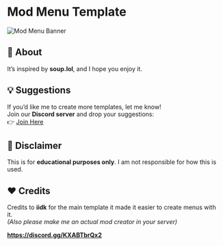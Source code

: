 # Mod Menu Template  

![Mod Menu Banner](https://media.discordapp.net/attachments/1346469712510451722/1347902740424294502/image.png?ex=67dff8c0&is=67dea740&hm=dfb55d24247ea5dbe6961f3044416b97b85c561f2fb6cd75b111fd48f5336d22&=&format=webp&quality=lossless&width=767&height=856)  

## 🚀 About  
It’s inspired by **soup.lol**, and I hope you enjoy it.  

## 💡 Suggestions  
If you’d like me to create more templates, let me know!  
Join our **Discord server** and drop your suggestions:  
👉 [Join Here](https://discord.gg/KXABTbrQx2)  

## 📜 Disclaimer  
This is for **educational purposes only**. I am not responsible for how this is used.  

## ❤️ Credits  
Credits to **iidk** for the main template it made it easier to create menus with it.  
*(Also please make me an actual mod creator in your server)*  

**https://discord.gg/KXABTbrQx2**
